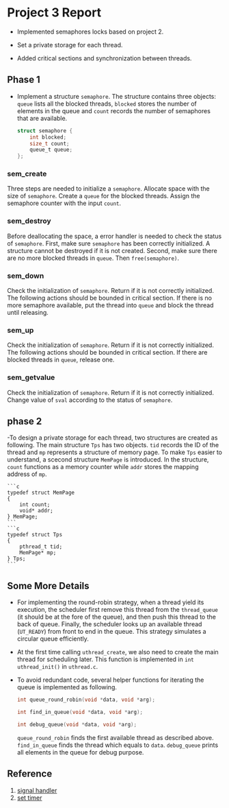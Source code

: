 # Project 3 Report #
- Implemented semaphores locks based on project 2. 

- Set a private storage for each thread.

- Added critical sections and synchronization between threads.


## Phase 1 ##

- Implement a structure `semaphore`. The structure contains three objects: `queue` lists all the blocked threads, `blocked` stores the number of elements in the queue and `count` records the number of semaphores that are available.

    ```c
    struct semaphore {
	    int blocked;
	    size_t count;
	    queue_t queue;
    };
    ```
### sem_create ###

Three steps are needed to initialize a `semaphore`. Allocate space 
with the size of `semaphore`. Create a `queue` for the blocked 
threads. Assign the semaphore counter with the input `count`. 

### sem_destroy ###

 Before deallocating the space, a error handler is needed to check 
the status of `semaphore`. First, make sure `semaphore` has been 
correctly initialized. A structure cannot be destroyed if it is not 
created. Second, make sure there are no more blocked threads in 
`queue`. Then `free(semaphore)`.

### sem_down ###

Check the initialization of `semaphore`. Return if it is 
not correctly initialized. The following actions should be bounded 
in critical section. If there is no more semaphore available, put 
the thread into `queue` and block the thread until releasing.

### sem_up ###

Check the initialization of `semaphore`. Return if it is not 
correctly initialized. The following actions should be bounded 
in critical section. If there are blocked threads in `queue`, release one.

### sem_getvalue ###

Check the initialization of `semaphore`. Return if it is not 
correctly initialized. Change value of `sval` according to the status of `semaphore`.


## phase 2 ##

-To design a private storage for each thread, two structures are created 
as following. The main structure `Tps` has two objects. `tid` records the 
ID of the thread and `mp` represents a structure of memory page. To make 
`Tps` easier to understand, a scecond structure `MemPage` is introduced. 
In the structure, `count` functions as a memory counter while `addr` 
stores the mapping address of `mp`.


    ```c
    typedef struct MemPage 
    {
	    int count;
	    void* addr;
    } MemPage;
    ```
    ```c
    typedef struct Tps 
    {
	    pthread_t tid;
	    MemPage* mp;
    } Tps;
    ```
    

## Some More Details

- For implementing the round-robin strategy, when a thread yield its execution,
the scheduler first remove this thread from the `thread_queue` (it should be
at the fore of the queue), and then push this thread to the back of queue.
Finally, the scheduler looks up an available thread (`UT_READY`) from front
to end in the queue. This strategy simulates a circular queue efficiently.

- At the first time calling `uthread_create`, we also need to create the main
thread for scheduling later. This function is implemented in
`int uthread_init()` in `uthread.c`.

- To avoid redundant code, several helper functions for iterating the queue
is implemented as following.

    ```c
    int queue_round_robin(void *data, void *arg);

    int find_in_queue(void *data, void *arg);

    int debug_queue(void *data, void *arg);
    ```
    `queue_round_robin` finds the first available thread as described above.
`find_in_queue` finds the thread which equals to `data`. `debug_queue`
prints all elements in the queue for debug purpose.

## Reference

1. [signal handler](https://www.gnu.org/software/libc/manual/html_mono/libc.html#Blocking-for-Handler)
2. [set timer](https://www.gnu.org/software/libc/manual/html_mono/libc.html#Setting-an-Alarm)